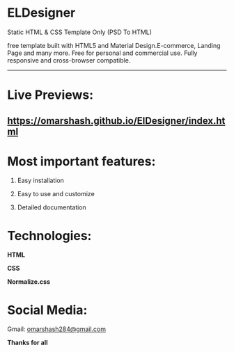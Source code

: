 # ELDesigner
Static HTML &amp; CSS Template Only (PSD To HTML)

free template built with HTML5 and Material Design.E-commerce, Landing Page and many more. Free for personal and commercial use. Fully responsive and cross-browser compatible.

________

# Live Previews:

## https://omarshash.github.io/ElDesigner/index.html

# Most important features:

1. Easy installation

2. Easy to use and customize

3. Detailed documentation

# Technologies:

**HTML**

**CSS**

**Normalize.css**

# Social Media:  

Gmail: omarshash284@gmail.com

**Thanks for all**
